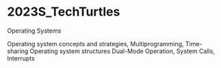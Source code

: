 # 2023S_TechTurtles
Operating Systems

Operating system concepts and strategies,
Multiprogramming, Time-sharing
Operating system structures 
Dual-Mode Operation, System Calls, Interrupts

